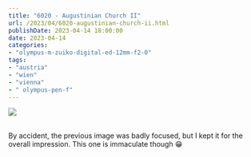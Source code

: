 ```yaml
---
title: "6020 - Augustinian Church II"
url: /2023/04/6020-augustinian-church-ii.html
publishDate: 2023-04-14 18:00:00
date: 2023-04-14
categories:
- "olympus-m-zuiko-digital-ed-12mm-f2-0"
tags:
- "austria"
- "wien"
- "vienna"
- " olympus-pen-f"
---
```

<div class="container">
<div class="center"><a target="_blank" href="https://d25zfm9zpd7gm5.cloudfront.net/1200x1200/2019/20191215_162549_DxO_lr.jpg"><img class="webfeedsFeaturedVisual" src="https://d25zfm9zpd7gm5.cloudfront.net/0600x0600/2019/20191215_162549_DxO_lr.jpg" /></a></div>
</div>
<br />

By accident, the previous image was badly focused, but I
kept it for the overall impression. This one is immaculate
though :grin:
